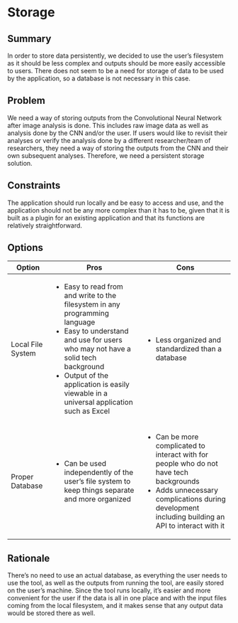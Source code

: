 
# Storage

## Summary

In order to store data persistently, we decided to use the user’s filesystem as it should be less complex and outputs should be more easily accessible to users. There does not seem to be a need for storage of data to be used by the application, so a database is not necessary in this case.

## Problem

We need a way of storing outputs from the Convolutional Neural Network after image analysis is done. This includes raw image data as well as analysis done by the CNN and/or the user. If users would like to revisit their analyses or verify the analysis done by a different researcher/team of researchers, they need a way of storing the outputs from the CNN and their own subsequent analyses. Therefore, we need a persistent storage solution.

## Constraints

The application should run locally and be easy to access and use, and the application should not be any more complex than it has to be, given that it is built as a plugin for an existing application and that its functions are relatively straightforward.

## Options

Option | Pros | Cons 
--- | --- | --- 
Local File System | <ul><li>Easy to read from and write to the filesystem in any programming language</li><li>Easy to understand and use for users who may not have a solid tech background</li><li>Output of the application is easily viewable in a universal application such as Excel</li></ul> | <ul><li>Less organized and standardized than a database</li></ul>
Proper Database | <ul><li>Can be used independently of the user’s file system to keep things separate and more organized</li></ul> | <ul><li>Can be more complicated to interact with for people who do not have tech backgrounds</li><li>Adds unnecessary complications during development including building an API to interact with it</li></ul>

## Rationale

There’s no need to use an actual database, as everything the user needs to use the tool, as well as the outputs from running the tool, are easily stored on the user’s machine. Since the tool runs locally, it’s easier and more convenient for the user if the data is all in one place and with the input files coming from the local filesystem, and it makes sense that any output data would be stored there as well.
